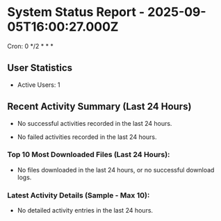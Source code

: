 # System Status Report - 2025-09-05T16:00:27.000Z

Cron: 0 */2 * * *

## User Statistics
- Active Users: 1

## Recent Activity Summary (Last 24 Hours)
- No successful activities recorded in the last 24 hours.

- No failed activities recorded in the last 24 hours.

### Top 10 Most Downloaded Files (Last 24 Hours):
- No files downloaded in the last 24 hours, or no successful download logs.

### Latest Activity Details (Sample - Max 10):
- No detailed activity entries in the last 24 hours.

